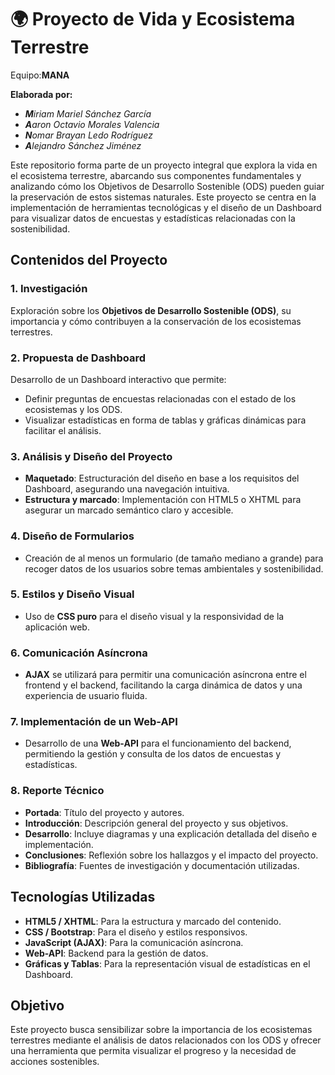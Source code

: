 # 🌍 Proyecto de Vida y Ecosistema Terrestre

Equipo:**MANA**

**Elaborada por:**
- ***M**iriam Mariel Sánchez García*
- ***A**aron Octavio Morales Valencia*
- ***N**omar Brayan Ledo Rodríguez* 
- ***A**lejandro Sánchez Jiménez*

Este repositorio forma parte de un proyecto integral que explora la vida en el ecosistema terrestre, abarcando sus componentes fundamentales y analizando cómo los Objetivos de Desarrollo Sostenible (ODS) pueden guiar la preservación de estos sistemas naturales. Este proyecto se centra en la implementación de herramientas tecnológicas y el diseño de un Dashboard para visualizar datos de encuestas y estadísticas relacionadas con la sostenibilidad.

## Contenidos del Proyecto

### 1. Investigación
Exploración sobre los **Objetivos de Desarrollo Sostenible (ODS)**, su importancia y cómo contribuyen a la conservación de los ecosistemas terrestres.

### 2. Propuesta de Dashboard
Desarrollo de un Dashboard interactivo que permite:
   - Definir preguntas de encuestas relacionadas con el estado de los ecosistemas y los ODS.
   - Visualizar estadísticas en forma de tablas y gráficas dinámicas para facilitar el análisis.

### 3. Análisis y Diseño del Proyecto
   - **Maquetado**: Estructuración del diseño en base a los requisitos del Dashboard, asegurando una navegación intuitiva.
   - **Estructura y marcado**: Implementación con HTML5 o XHTML para asegurar un marcado semántico claro y accesible.

### 4. Diseño de Formularios
   - Creación de al menos un formulario (de tamaño mediano a grande) para recoger datos de los usuarios sobre temas ambientales y sostenibilidad.

### 5. Estilos y Diseño Visual
   - Uso de **CSS puro** para el diseño visual y la responsividad de la aplicación web.

### 6. Comunicación Asíncrona
   - **AJAX** se utilizará para permitir una comunicación asíncrona entre el frontend y el backend, facilitando la carga dinámica de datos y una experiencia de usuario fluida.

### 7. Implementación de un Web-API
   - Desarrollo de una **Web-API** para el funcionamiento del backend, permitiendo la gestión y consulta de los datos de encuestas y estadísticas.

### 8. Reporte Técnico
   - **Portada**: Título del proyecto y autores.
   - **Introducción**: Descripción general del proyecto y sus objetivos.
   - **Desarrollo**: Incluye diagramas y una explicación detallada del diseño e implementación.
   - **Conclusiones**: Reflexión sobre los hallazgos y el impacto del proyecto.
   - **Bibliografía**: Fuentes de investigación y documentación utilizadas.

## Tecnologías Utilizadas

- **HTML5 / XHTML**: Para la estructura y marcado del contenido.
- **CSS / Bootstrap**: Para el diseño y estilos responsivos.
- **JavaScript (AJAX)**: Para la comunicación asíncrona.
- **Web-API**: Backend para la gestión de datos.
- **Gráficas y Tablas**: Para la representación visual de estadísticas en el Dashboard.

## Objetivo

Este proyecto busca sensibilizar sobre la importancia de los ecosistemas terrestres mediante el análisis de datos relacionados con los ODS y ofrecer una herramienta que permita visualizar el progreso y la necesidad de acciones sostenibles.

